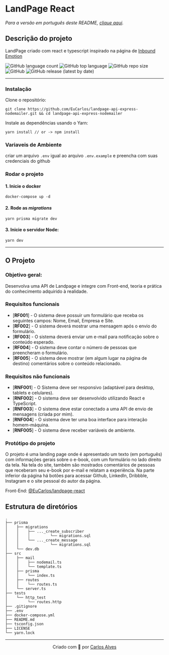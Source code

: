 # LandPage React
_Para a versão em português deste README, [clique aqui](/locales/pt_BR/README.md)._
## Descrição do projeto
LandPage criado com react e typescript inspirado na página de [Inbound Emotion](https://www.inboundemotion.com/es/diccionario-inbound-marketing)

<p>
    <img alt="GitHub language count" src="https://img.shields.io/github/languages/count/EuCarlos/landpage-api-express-nodemailer?style=flat-square">
    <img alt="GitHub top language" src="https://img.shields.io/github/languages/top/EuCarlos/landpage-api-express-nodemailer?color=orange&style=flat-square">
    <img alt="GitHub repo size" src="https://img.shields.io/github/repo-size/EuCarlos/landpage-api-express-nodemailer?color=yellow&style=flat-square">
    <img alt="GitHub" src="https://img.shields.io/github/license/EuCarlos/landpage-api-express-nodemailer?style=flat-square">
    <img alt="GitHub release (latest by date)" src="https://img.shields.io/github/v/release/eucarlos/landpage-api-express-nodemailer?style=flat-square">
</p>

___
### Instalação

Clone o repositório:

    git clone https://github.com/EuCarlos/landpage-api-express-nodemailer.git && cd landpage-api-express-nodemailer

Instale as dependências usando o Yarn:

    yarn install // or -> npm install 

### Variaveis de Ambiente
criar um arquivo `.env` igual ao arquivo `.env.example` e preencha com suas credenciais do github

### Rodar o projeto
#### 1. Inicie o docker

    docker-compose up -d

#### 2. Rode as _migrations_

    yarn prisma migrate dev

#### 3. Inicie o servidor Node:

    yarn dev

___
## O Projeto

### Objetivo geral: 
Desenvolva uma API de Landpage e integre com Front-end, teoria e prática do conhecimento adquirido à realidade.

### Requisitos funcionais
* [**RF001**] - O sistema deve possuir um formulário que receba os seguintes campos: Nome, Email, Empresa e Site.
* [**RF002**] - O sistema deverá mostrar uma mensagem após o envio do formulário.
* [**RF003**] - O sistema deverá enviar um e-mail para notificação sobre o conteúdo esperado.
* [**RF004**] - O sistema deve contar o número de pessoas que preencheram o formulário.
* [**RF005**] - O sistema deve mostrar (em algum lugar na página de destino) comentários sobre o conteúdo relacionado.

### Requisitos não funcionais
* [**RNF001**] - O Sistema deve ser responsivo (adaptável para desktop, tablets e celulares).
* [**RNF002**] - O sistema deve ser desenvolvido utilizando React e TypeScript.
* [**RNF003**] - O sistema deve estar conectado a uma API de envio de mensagens (criada por mim).
* [**RNF004**] - O sistema deve ter uma boa interface para interação homem-máquina.
* [**RNF005**] - O sistema deve receber variáveis de ambiente.


### Protótipo do projeto

O projeto é uma landing page onde é apresentado um texto (em português) com informações gerais sobre o e-book, com um formulário no lado direito da tela. Na tela do site, também são mostrados comentários de pessoas que receberam seu e-book por e-mail e relatam a experiência. Na parte inferior da página há botões para acessar Github, LinkedIn, Dribbble, Instagram e o site pessoal do autor da página.

Front-End: [@EuCarlos/landpage-react](https://github.com/EuCarlos/landpage-react)

## Estrutura de diretórios
```
.
├── prisma
│    ├── migrations
│    │    ├── ..._create_subscriber
│    │    │         └── migrations.sql
│    │    └── ..._create_message
│    │              └── migrations.sql
│    └── dev.db
├── src
│    ├── mail
│    │    ├── nodemail.ts
│    │    └── template.ts
│    ├── prisma
│    │    └── index.ts
│    ├── routes
│    │    └── routes.ts
│    └── server.ts
├── tests
│    └── http_test
│         └── routes.http
├── .gitignore
├── .env
├── docker-compose.yml
├── README.md
├── tsconfig.json
├── LICENSE
└── yarn.lock
```

____
<p align="center">
Criado com 💜 por <a href="https://github.com/eucarlos/">Carlos Alves</a>
</p>